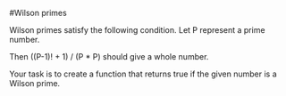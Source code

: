 #Wilson primes

Wilson primes satisfy the following condition. 
Let P represent a prime number.

Then ((P-1)! + 1) / (P * P) should give a whole number.

Your task is to create a function that returns true if 
the given number is a Wilson prime.
